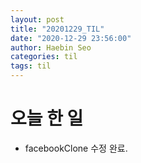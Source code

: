 ```yaml
---
layout: post
title: "20201229_TIL"
date: "2020-12-29 23:56:00"
author: Haebin Seo
categories: til
tags: til
---
```

# 오늘 한 일
- facebookClone 수정 완료.